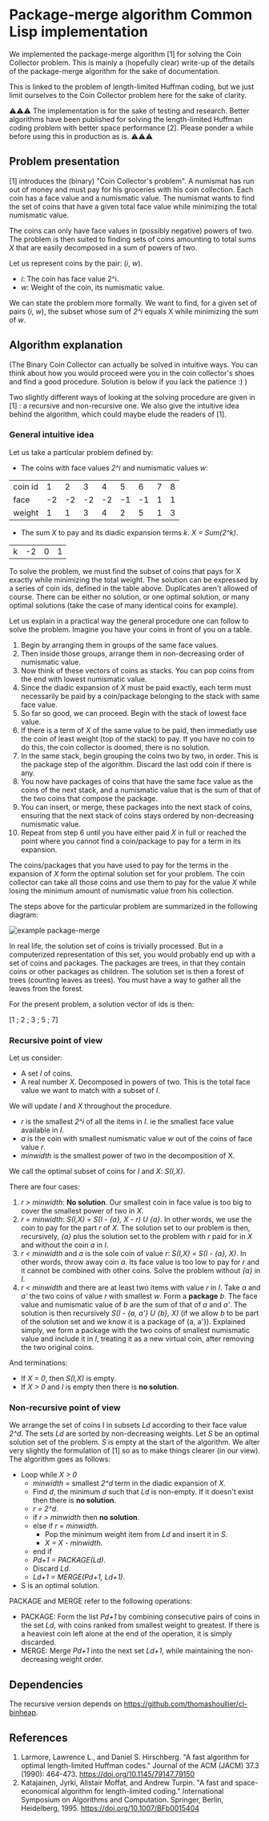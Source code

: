 # Package-merge algorithm Common Lisp implementation
We implemented the package-merge algorithm [1] for solving the Coin Collector 
problem. This is mainly a (hopefully clear) write-up
of the details of the package-merge algorithm for the sake of documentation.

This is linked to the problem of length-limited Huffman coding, but we just
limit ourselves to the Coin Collector problem here for the sake of clarity.

⚠⚠⚠ The implementation is for the sake of testing and research. Better
algorithms have been published for solving the length-limited Huffman coding
problem with better space performance [2]. Please ponder a while before using
this in production as is. ⚠⚠⚠

## Problem presentation
[1] introduces the (binary) "Coin Collector's problem". A numismat has run out
of money and must pay for his groceries with his coin collection. Each coin has
a face value and a numismatic value. The numismat wants to find the set of coins
that have a given total face value while minimizing the total numismatic value.

The coins can only have face values in (possibly negative) powers of two. The
problem is then suited to finding sets of coins amounting to total sums _X_ that
are easily decomposed in a sum of powers of two.

Let us represent coins by the pair: (_i_, _w_).
* _i_: The coin has face value 2^i.
* _w_: Weight of the coin, its numismatic value.

We can state the problem more formally. We want to find, for a given set of
pairs (_i_, _w_), the subset whose sum of _2^i_ equals X while minimizing the
sum of _w_.

## Algorithm explanation
(The Binary Coin Collector can actually be solved in intuitive ways. You can
think about how you would proceed were you in the coin collector's shoes and
find a good procedure. Solution is below if you lack the patience :) )

Two slightly different ways of looking at the solving procedure are given in [1]
: a recursive and non-recursive one. We also give the intuitive idea behind the
algorithm, which could maybe elude the readers of [1].

### General intuitive idea
Let us take a particular problem defined by:
* The coins with face values _2^i_ and numismatic values _w_:

| | | | | | | | | |
| ------- | --- | --- | --- | --- | --- | --- | --- | --- |
| coin id | 1  | 2  | 3  | 4  | 5  | 6  | 7 | 8 |
| face    | -2 | -2 | -2 | -2 | -1 | -1 | 1 | 1 |
| weight  | 1  | 1  | 3  | 4  | 2  | 5  | 1 | 3 |

* The sum _X_ to pay and its diadic expansion terms _k_. _X = Sum(2^k)_.

| | | | |
| --- | --- | --- | --- |
| k | -2 | 0 | 1 |

To solve the problem, we must find the subset of coins that pays for X exactly
while minimizing the total weight. The solution can be expressed by a series of
coin ids, defined in the table above. Duplicates aren't allowed of course. There
can be either no solution, or one optimal solution, or many optimal solutions
(take the case of many identical coins for example).

Let us explain in a practical way the general procedure one can follow to solve
the problem. Imagine you have your coins in front of you on a table.
1. Begin by arranging them in groups of the same face values.
1. Then inside those groups, arrange them in non-decreasing order of numismatic
value.
1. Now think of these vectors of coins as stacks. You can pop coins from the end
with lowest numismatic value.
1. Since the diadic expansion of _X_ must be paid exactly, each term must
necessarily be paid by a coin/package belonging to the stack with same face
value.
1. So far so good, we can proceed. Begin with the stack of lowest face value.
1. If there is a term of _X_ of the same value to be paid, then immediatly use 
the coin of least weight (top of the stack) to pay. If you have no coin to do 
this, the coin collector is doomed, there is no solution.
1. In the same stack, begin grouping the coins two by two, in order. This is the
package step of the algorithm. Discard the last odd coin if there is any.
1. You now have packages of coins that have the same face value as the coins of
the next stack, and a numismatic value that is the sum of that of the two coins
that compose the package.
1. You can insert, or merge, these packages into the next stack of coins, 
ensuring that the next stack of coins stays ordered by non-decreasing numismatic
value.
1. Repeat from step 6 until you have either paid _X_ in full or reached the 
point where you cannot find a coin/package to pay for a term in its expansion.

The coins/packages that you have used to pay for the terms in the expansion of
_X_ form the optimal solution set for your problem. The coin collector can take
all those coins and use them to pay for the value _X_ while losing the minimum
amount of numismatic value from his collection.

The steps above for the particular problem are summarized in the following
diagram:

![example package-merge](doc/example.svg)

In real life, the solution set of coins is trivially processed. But in a
computerized representation of this set, you would probably end up with a set
of coins and packages. The packages are trees, in that they contain coins or
other packages as children. The solution set is then a forest of trees (counting
leaves as trees). You must have a way to gather all the leaves from the forest.

For the present problem, a solution vector of ids is then:

[1 ; 2 ; 3 ; 5 ; 7]

### Recursive point of view
Let us consider:
* A set _I_ of coins.
* A real number _X_. Decomposed in powers of two. This is the total face value
we want to match with a subset of _I_.

We will update _I_ and _X_ throughout the procedure.
* _r_ is the smallest _2^i_ of all the items in _I_. ie the smallest face value
available in _I_.
* _a_ is the coin with smallest numismatic value _w_ out of the coins of face 
value _r_.
* _minwidth_ is the smallest power of two in the decomposition of X.

We call the optimal subset of coins for _I_ and _X_: _S(I,X)_.

There are four cases:
1. _r > minwidth_: **No solution**. Our smallest coin in face value is too big
to cover the smallest power of two in _X_.
1. _r = minwidth_: _S(I,X) = S(I - {a}, X - r) U {a}_. In other words, we use
the coin to pay for the part _r_ of _X_. The solution set to our problem is
then, recursively, _{a}_ plus the solution set to the problem with _r_ paid for 
in _X_ and without the coin _a_ in _I_.
1. _r < minwidth_ and _a_ is the sole coin of value _r_: 
_S(I,X) = S(I - {a}, X)_. In other words, throw away coin _a_. Its face value is
too low to pay for _r_ and it cannot be combined with other coins. Solve the
problem without _{a}_ in _I_.
1. _r < minwidth_ and there are at least two items with value _r_ in _I_. Take
_a_ and _a'_ the two coins of value _r_ with smallest _w_. Form a **package**
_b_. The face value and numismatic value of _b_ are the sum of that of _a_ and
_a'_. The solution is then recursively _S(I - {a, a'} U {b}, X)_ (if we allow
_b_ to be part of the solution set and we know it is a package of {a, a'}).
Explained simply, we form a package with the two coins of smallest numismatic
value and include it in _I_, treating it as a new virtual coin, after removing 
the two original coins.

And terminations:
* If _X = 0_, then _S(I,X)_ is empty.
* If _X > 0_ and _I_ is empty then there is **no solution**.

### Non-recursive point of view
We arrange the set of coins I in subsets _Ld_ according to their face value
_2^d_. The sets _Ld_ are sorted by non-decreasing weights. Let _S_ be an optimal
solution set of the problem. _S_ is empty at the start of the algorithm.
We alter very slightly the formulation of [1] so as
to make things clearer (in our view).
The algorithm goes as follows:

* Loop while _X > 0_
  * _minwidth_ = smallest _2^d_ term in the diadic expansion of _X_.
  * Find _d_, the minimum _d_ such that _Ld_ is non-empty. If it doesn't exist 
then there is **no solution**.
  * _r = 2^d_.
  * if _r > minwidth_ then **no solution**.
  * else if _r = minwidth_.
    * Pop the minimum weight item from _Ld_ and insert it in _S_.
    * _X = X - minwidth_.
  * end if
  * _Pd+1 = PACKAGE(Ld)_.
  * Discard _Ld_.
  * _Ld+1 = MERGE(Pd+1, Ld+1)_.
* S is an optimal solution.

PACKAGE and MERGE refer to the following operations:
  * PACKAGE: Form the list _Pd+1_ by combining consecutive pairs of coins in the
set _Ld_, with coins ranked from smallest weight to greatest. If there is a
heaviest coin left alone at the end of the operation, it is simply discarded.
  * MERGE: Merge _Pd+1_ into the next set _Ld+1_, while maintaining the
non-decreasing weight order.

## Dependencies
The recursive version depends on https://github.com/thomashoullier/cl-binheap.

## References
1. Larmore, Lawrence L., and Daniel S. Hirschberg. "A fast algorithm for optimal length-limited Huffman codes." Journal of the ACM (JACM) 37.3 (1990): 464-473. https://doi.org/10.1145/79147.79150
1. Katajainen, Jyrki, Alistair Moffat, and Andrew Turpin. "A fast and space-economical algorithm for length-limited coding." International Symposium on Algorithms and Computation. Springer, Berlin, Heidelberg, 1995. https://doi.org/10.1007/BFb0015404
